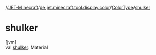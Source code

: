 //[JET-Minecraft](../../../index.md)/[de.jet.minecraft.tool.display.color](../index.md)/[ColorType](index.md)/[shulker](shulker.md)

# shulker

[jvm]\
val [shulker](shulker.md): Material
